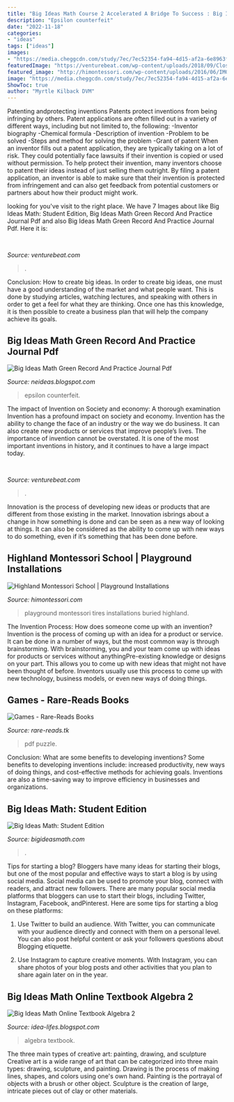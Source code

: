 ```yaml
---
title: "Big Ideas Math Course 2 Accelerated A Bridge To Success : Big Ideas Math: Student Edition"
description: "Epsilon counterfeit"
date: "2022-11-18"
categories:
- "ideas"
tags: ["ideas"]
images:
- "https://media.cheggcdn.com/study/7ec/7ec52354-fa94-4d15-af2a-6e8963f17b23/722954-1-1CA-i2.png"
featuredImage: "https://venturebeat.com/wp-content/uploads/2018/09/Close-up-shot-of-DON-system-and-Kuka-Robot-grasping-a-cup.jpg?w=800"
featured_image: "http://himontessori.com/wp-content/uploads/2016/06/IMG_8347.jpg"
image: "https://media.cheggcdn.com/study/7ec/7ec52354-fa94-4d15-af2a-6e8963f17b23/722954-1-1CA-i2.png"
ShowToc: true
author: "Myrtle Kilback DVM"
---
```



Patenting andprotecting inventions
Patents protect inventions from being infringing by others. Patent applications are often filled out in a variety of different ways, including but not limited to, the following: 
-Inventor biography 
-Chemical formula 
-Description of invention 
-Problem to be solved 
-Steps and method for solving the problem 
-Grant of patent 
When an inventor fills out a patent application, they are typically taking on a lot of risk. They could potentially face lawsuits if their invention is copied or used without permission. To help protect their invention, many inventors choose to patent their ideas instead of just selling them outright. By filing a patent application, an inventor is able to make sure that their invention is protected from infringement and can also get feedback from potential customers or partners about how their product might work.

	

		
looking for  you've visit to the right place. We have 7 Images about  like Big Ideas Math: Student Edition, Big Ideas Math Green Record And Practice Journal Pdf and also Big Ideas Math Green Record And Practice Journal Pdf. Here it is:
		
    
## 

<img loading=lazy src="https://venturebeat.com/wp-content/uploads/2019/05/amd-ryzen-third-generation.jpg" onerror="this.onerror=null;this.src='https://tse1.mm.bing.net/th?id=OIP.11ghnT6m99Zk2gavAzErcQHaDt&amp;pid=15.1';" alt="">

_Source: venturebeat.com_

>. 

	

Conclusion: How to create big ideas.
In order to create big ideas, one must have a good understanding of the market and what people want. This is done by studying articles, watching lectures, and speaking with others in order to get a feel for what they are thinking. Once one has this knowledge, it is then possible to create a business plan that will help the company achieve its goals.

    
## Big Ideas Math Green Record And Practice Journal Pdf

<img loading=lazy src="https://www.epsilontheory.com/wp-content/uploads/Salem-8_19.png" onerror="this.onerror=null;this.src='https://tse4.mm.bing.net/th?id=OIP.aOwKTTzN4i-Zga4aW8qmNwHaDP&amp;pid=15.1';" alt="Big Ideas Math Green Record And Practice Journal Pdf">

_Source: neideas.blogspot.com_

>epsilon counterfeit. 

	

The impact of Invention on Society and economy: A thorough examination
Invention has a profound impact on society and economy. Invention has the ability to change the face of an industry or the way we do business. It can also create new products or services that improve people’s lives. The importance of invention cannot be overstated. It is one of the most important inventions in history, and it continues to have a large impact today.

    
## 

<img loading=lazy src="https://venturebeat.com/wp-content/uploads/2018/09/Close-up-shot-of-DON-system-and-Kuka-Robot-grasping-a-cup.jpg?w=800" onerror="this.onerror=null;this.src='https://tse1.mm.bing.net/th?id=OIP.D87VygAA5O2X6Wt9jObWwQHaFj&amp;pid=15.1';" alt="">

_Source: venturebeat.com_

>. 

	

Innovation is the process of developing new ideas or products that are different from those existing in the market. Innovation isbrings about a change in how something is done and can be seen as a new way of looking at things. It can also be considered as the ability to come up with new ways to do something, even if it’s something that has been done before.

    
## Highland Montessori School | Playground Installations

<img loading=lazy src="http://himontessori.com/wp-content/uploads/2016/06/IMG_8347.jpg" onerror="this.onerror=null;this.src='https://tse1.mm.bing.net/th?id=OIP.a51mdTzEr1_Du6DvLKRtpwHaFj&amp;pid=15.1';" alt="Highland Montessori School | Playground Installations">

_Source: himontessori.com_

>playground montessori tires installations buried highland. 

	

The Invention Process: How does someone come up with an invention?
Invention is the process of coming up with an idea for a product or service. It can be done in a number of ways, but the most common way is through brainstorming. With brainstorming, you and your team come up with ideas for products or services without anythingPre-existing knowledge or designs on your part. This allows you to come up with new ideas that might not have been thought of before. Inventors usually use this process to come up with new technology, business models, or even new ways of doing things.

    
## Games - Rare-Reads Books

<img loading=lazy src="https://images-na.ssl-images-amazon.com/images/I/41T2iEWXHHL._SL500_SX328_BO1,204,203,200_.jpg" onerror="this.onerror=null;this.src='https://tse1.mm.bing.net/th?id=OIP.8Jl9dObim2z_8VMTN-EmegAAAA&amp;pid=15.1';" alt="Games - Rare-Reads Books">

_Source: rare-reads.tk_

>pdf puzzle. 

	

Conclusion: What are some benefits to developing inventions?
Some benefits to developing inventions include: increased productivity, new ways of doing things, and cost-effective methods for achieving goals. Inventions are also a time-saving way to improve efficiency in businesses and organizations.

    
## Big Ideas Math: Student Edition

<img loading=lazy src="https://www.bigideasmath.com/uploads/images/newton_small_left.png" onerror="this.onerror=null;this.src='https://tse2.mm.bing.net/th?id=OIP.Z08kGUUwQtw04TZ9wSIyuQAAAA&amp;pid=15.1';" alt="Big Ideas Math: Student Edition">

_Source: bigideasmath.com_

>. 

	

Tips for starting a blog?
Bloggers have many ideas for starting their blogs, but one of the most popular and effective ways to start a blog is by using social media. Social media can be used to promote your blog, connect with readers, and attract new followers. There are many popular social media platforms that bloggers can use to start their blogs, including Twitter, Instagram, Facebook, andPinterest. Here are some tips for starting a blog on these platforms:
1. Use Twitter to build an audience. With Twitter, you can communicate with your audience directly and connect with them on a personal level. You can also post helpful content or ask your followers questions about Blogging etiquette.

2. Use Instagram to capture creative moments. With Instagram, you can share photos of your blog posts and other activities that you plan to share again later on in the year.

    
## Big Ideas Math Online Textbook Algebra 2

<img loading=lazy src="https://media.cheggcdn.com/study/7ec/7ec52354-fa94-4d15-af2a-6e8963f17b23/722954-1-1CA-i2.png" onerror="this.onerror=null;this.src='https://tse3.mm.bing.net/th?id=OIP.mFr7xzCTyLXxcFqyEkLkNgAAAA&amp;pid=15.1';" alt="Big Ideas Math Online Textbook Algebra 2">

_Source: idea-lifes.blogspot.com_

>algebra textbook. 

	

The three main types of creative art: painting, drawing, and sculpture
Creative art is a wide range of art that can be categorized into three main types: drawing, sculpture, and painting. Drawing is the process of making lines, shapes, and colors using one's own hand. Painting is the portrayal of objects with a brush or other object. Sculpture is the creation of large, intricate pieces out of clay or other materials.

